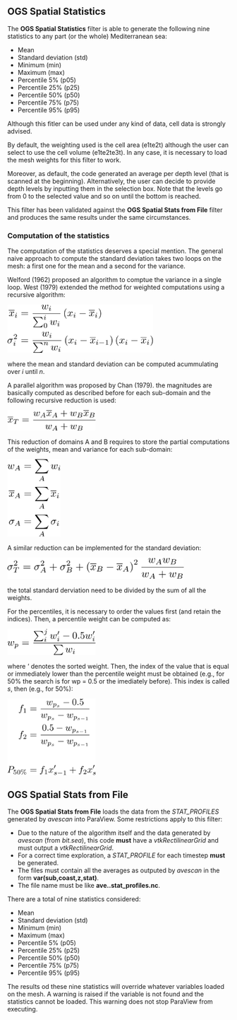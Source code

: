 ## OGS Spatial Statistics

The **OGS Spatial Statistics** filter is able to generate the following nine statistics to any part (or the whole) Mediterranean sea:

* Mean
* Standard deviation (std)
* Minimum (min)
* Maximum (max)
* Percentile 5% (p05)
* Percentile 25% (p25)
* Percentile 50% (p50)
* Percentile 75% (p75)
* Percentile 95% (p95)

Although this fitler can be used under any kind of data, cell data is strongly advised. 

By default, the weighting used is the cell area (e1te2t) although the user can select to use the cell volume (e1te2te3t). In any case, it is necessary to load the mesh weights for this filter to work.

Moreover, as default, the code generated an average per depth level (that is scanned at the beginning). Alternatively, the user can decide to provide depth levels by inputting them in the selection box. Note that the levels go from 0 to the selected value and so on until the bottom is reached.

This filter has  been validated against the **OGS Spatial Stats from File** filter and produces the same results under the same circumstances.

### Computation of the statistics

The computation of the statistics deserves a special mention. The general naive approach to compute the standard deviation takes two loops on the mesh: a first one for the mean and a second for the variance.

Welford (1962) proposed an algorithm to comptue the variance in a single loop. West (1979) extended the method for weighted computations using a recursive algorithm:

<img src="https://github.com/inogs/OGSParaviewSuite/blob/master/OGSPlugins/OGSSpatialStats/doc/eq1.png" alt="" width="330"/>

where the mean and standard deviation can be computed acummulating over _i_ until _n_.

A parallel algorithm was proposed by Chan (1979). the magnitudes are basically computed as described before for each sub-domain and the following recursive reduction is used:

<img src="https://github.com/inogs/OGSParaviewSuite/blob/master/OGSPlugins/OGSSpatialStats/doc/eq2.png" alt="" width="200"/>

This reduction of domains A and B requires to store the partial computations of the weights, mean and variance for each sub-domain:

<img src="https://github.com/inogs/OGSParaviewSuite/blob/master/OGSPlugins/OGSSpatialStats/doc/eq3.png" alt="" width="120"/>

A similar reduction can be implemented for the standard deviation:

<img src="https://github.com/inogs/OGSParaviewSuite/blob/master/OGSPlugins/OGSSpatialStats/doc/eq4.png" alt="" width="400"/>

the total standard derviation need to be divided by the sum of all the weights.

For the percentiles, it is necessary to order the values first (and retain the indices). Then, a percentile weight can be computed as:

<img src="https://github.com/inogs/OGSParaviewSuite/blob/master/OGSPlugins/OGSSpatialStats/doc/eq5.png" alt="" width="200"/>

where _'_ denotes the sorted weight. Then, the index of the value that is equal or immediately lower than the percentile weight must be obtained (e.g., for 50% the search is for wp = 0.5 or the imediately before). This index is called _s_, then (e.g., for 50%):

<img src="https://github.com/inogs/OGSParaviewSuite/blob/master/OGSPlugins/OGSSpatialStats/doc/eq6.png" alt="" width="200"/>

## OGS Spatial Stats from File

The **OGS Spatial Stats from File** loads the data from the _STAT_PROFILES_ generated by _avescan_ into ParaView. Some restrictions apply to this filter:

* Due to the nature of the algorithm itself and the data generated by _avescan_ (from _bit.sea_), this code **must** have a _vtkRectilinearGrid_ and must output a _vtkRectilinearGrid_.
* For a correct time exploration, a _STAT_PROFILE_ for each timestep **must** be generated.
* The files must contain all the averages as outputed by _avescan_ in the form **var(sub,coast,z,stat)**.
* The file name must be like **ave.<date>.stat_profiles.nc**.

There are a total of nine statistics considered:

* Mean
* Standard deviation (std)
* Minimum (min)
* Maximum (max)
* Percentile 5% (p05)
* Percentile 25% (p25)
* Percentile 50% (p50)
* Percentile 75% (p75)
* Percentile 95% (p95)

The results od these nine statistics will override whatever variables loaded on the mesh. A warning is raised if the variable is not found and the statistics cannot be loaded. This warning does not stop ParaView from executing.